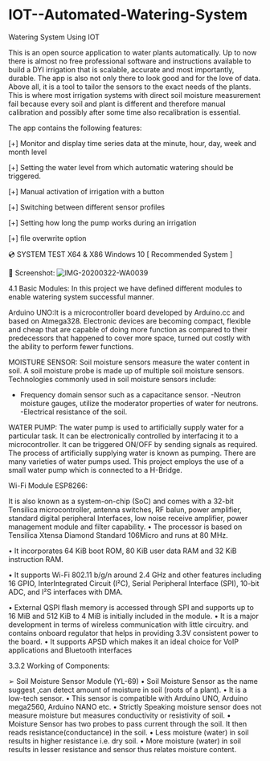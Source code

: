 # IOT--Automated-Watering-System
Watering System Using IOT

This is an open source application to water plants automatically. Up to now there is almost no free professional software and instructions available to build a
DYI irrigation that is scalable, accurate and most importantly, durable. The app is also not only there to look good and for the love of data. Above all, it is 
a tool to tailor the sensors to the exact needs of the plants. This is where most irrigation systems with direct soil moisture measurement fail because every 
soil and plant is different and therefore manual calibration and possibly after some time also recalibration is essential.


The app contains the following features:

[+] Monitor and display time series data at the minute, hour, day, week and month level

[+] Setting the water level from which automatic watering should be triggered.

[+] Manual activation of irrigation with a button

[+] Switching between different sensor profiles

[+] Setting how long the pump works during an irrigation

[+] file overwrite option









💿 SYSTEM TEST X64 & X86
Windows 10 [ Recommended System ]



🌌 Screenshot:
![IMG-20200322-WA0039](https://user-images.githubusercontent.com/83410938/165538407-ccaa1aea-66f7-4022-abf5-eb08361392cb.jpeg)




4.1 Basic Modules:
In this project we have defined different modules to enable watering system successful manner.

Arduino UNO:It is a microcontroller board developed by Arduino.cc and based on Atmega328. Electronic devices are becoming compact, flexible and cheap that are capable of doing more function as compared to their predecessors that happened to cover more space, turned out costly with the ability to perform fewer functions.

                                   


MOISTURE SENSOR: Soil moisture sensors measure the water content in soil. A soil moisture probe is made up of multiple soil moisture sensors. Technologies commonly used in soil moisture sensors include: 
- Frequency domain sensor such as a capacitance sensor.
-Neutron moisture gauges, utilize the moderator properties of water for neutrons.  
-Electrical resistance of the soil.
                                               



WATER PUMP:
The water pump is used to artificially supply water for a particular task. It can be electronically controlled by interfacing it to a microcontroller. It can be triggered ON/OFF by sending signals as required. The process of artificially supplying water is known as pumping. There are many varieties of water pumps used. This project employs the use of a small water pump which is connected to a H-Bridge.



Wi-Fi Module ESP8266:

It is also known as a system-on-chip (SoC) and comes with a 32-bit Tensilica microcontroller, antenna switches, RF balun, power amplifier, standard digital peripheral Interfaces, low noise receive amplifier, power management module and filter capability.
• The processor is based on Tensilica Xtensa Diamond Standard 106Micro and runs at 80 MHz.

• It incorporates 64 KiB boot ROM, 80 KiB user data RAM and 32 KiB instruction RAM.

• It supports Wi-Fi 802.11 b/g/n around 2.4 GHz and other features including 16 GPIO, InterIntegrated Circuit (I²C), Serial Peripheral Interface (SPI), 10-bit ADC, and I²S interfaces 
with DMA.

                               

• External QSPI flash memory is accessed through SPI and supports up to 16 MiB and 512 KiB to 4 MiB is initially included in the module.
• It is a major development in terms of wireless communication with little circuitry. and contains onboard regulator that helps in providing 3.3V consistent power to the board.
• It supports APSD which makes it an ideal choice for VoIP applications and Bluetooth interfaces



3.3.2 Working of Components:  

➢ Soil Moisture Sensor Module (YL-69) 
  • Soil Moisture Sensor as the name suggest ,can detect amount of moisture in soil (roots of a plant).
  • It is a low-tech sensor. 
  • This sensor is compatible with Arduino UNO, Arduino mega2560,                Arduino NANO etc. 
 • Strictly Speaking moisture sensor does not measure moisture but measures conductivity or resistivity of soil. 
 • Moisture Sensor has two probes to pass current through the soil. It then reads resistance(conductance) in the soil.
 • Less moisture (water) in soil results in higher resistance i.e. dry soil. 
• More moisture (water) in soil results in lesser resistance and sensor thus relates  moisture content. 





               



           



        
   






